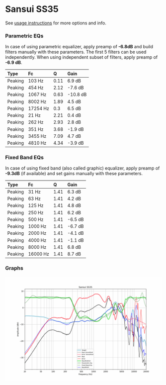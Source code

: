 # Sansui SS35
See [usage instructions](https://github.com/jaakkopasanen/AutoEq#usage) for more options and info.

### Parametric EQs
In case of using parametric equalizer, apply preamp of **-6.8dB** and build filters manually
with these parameters. The first 5 filters can be used independently.
When using independent subset of filters, apply preamp of **-6.9 dB**.

| Type    | Fc       |    Q | Gain     |
|:--------|:---------|:-----|:---------|
| Peaking | 103 Hz   | 0.11 | 6.9 dB   |
| Peaking | 454 Hz   | 2.12 | -7.6 dB  |
| Peaking | 1067 Hz  | 0.63 | -10.8 dB |
| Peaking | 8002 Hz  | 1.89 | 4.5 dB   |
| Peaking | 17254 Hz | 0.3  | 6.5 dB   |
| Peaking | 21 Hz    | 2.21 | 0.4 dB   |
| Peaking | 262 Hz   | 2.93 | 2.8 dB   |
| Peaking | 351 Hz   | 3.68 | -1.9 dB  |
| Peaking | 3455 Hz  | 7.09 | 4.7 dB   |
| Peaking | 4810 Hz  | 4.34 | -3.9 dB  |

### Fixed Band EQs
In case of using fixed band (also called graphic) equalizer, apply preamp of **-9.3dB**
(if available) and set gains manually with these parameters.

| Type    | Fc       |    Q | Gain    |
|:--------|:---------|:-----|:--------|
| Peaking | 31 Hz    | 1.41 | 6.3 dB  |
| Peaking | 63 Hz    | 1.41 | 4.2 dB  |
| Peaking | 125 Hz   | 1.41 | 4.8 dB  |
| Peaking | 250 Hz   | 1.41 | 6.2 dB  |
| Peaking | 500 Hz   | 1.41 | -6.5 dB |
| Peaking | 1000 Hz  | 1.41 | -6.7 dB |
| Peaking | 2000 Hz  | 1.41 | -4.1 dB |
| Peaking | 4000 Hz  | 1.41 | -1.1 dB |
| Peaking | 8000 Hz  | 1.41 | 6.8 dB  |
| Peaking | 16000 Hz | 1.41 | 8.7 dB  |

### Graphs
![](./Sansui%20SS35.png)